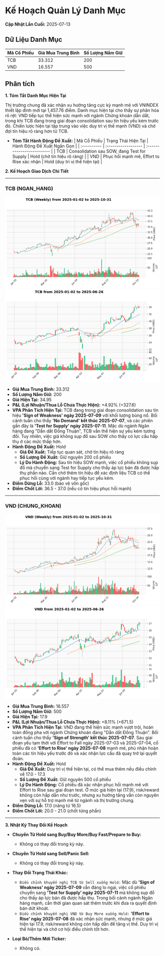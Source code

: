 # Kế Hoạch Quản Lý Danh Mục

**Cập Nhật Lần Cuối:** 2025-07-13

## Dữ Liệu Danh Mục

| Mã Cổ Phiếu | Giá Mua Trung Bình | Số Lượng Nắm Giữ |
| :---------- | :----------------- | :--------------- |
| TCB         | 33.312             | 200              |
| VND         | 16.557             | 500              |

## Phân tích

**1. Tóm Tắt Danh Mục Hiện Tại**

Thị trường chung đã xác nhận xu hướng tăng cực kỳ mạnh mẽ với VNINDEX thiết lập đỉnh mới tại 1,457.76 điểm. Danh mục hiện tại cho thấy sự phân hóa rõ rệt: VND tiếp tục thể hiện sức mạnh với ngành Chứng khoán dẫn dắt, trong khi TCB đang trong giai đoạn consolidation sau tín hiệu yếu kém trước đó. Chiến lược hiện tại tập trung vào việc duy trì vị thế mạnh (VND) và chờ đợi tín hiệu rõ ràng hơn từ TCB.

* **Tóm Tắt Hành Động Đề Xuất:**
  | Mã Cổ Phiếu | Trạng Thái Hiện Tại | Hành Động Đề Xuất Ngắn Gọn |
  | :---------- | :------------------ | :------------------------- |
  | TCB         | Consolidation sau SOW, đang Test for Supply | Hold (chờ tín hiệu rõ ràng) |
  | VND         | Phục hồi mạnh mẽ, Effort to Rise xác nhận | Hold (duy trì vị thế hiện tại) |

**2. Kế Hoạch Giao Dịch Chi Tiết**

-----

### **TCB (NGAN_HANG)**
![Weekly Chart](./reports_week/TCB/TCB_candlestick_chart.png)
![Daily Chart](./reports/TCB/TCB_candlestick_chart.png)

* **Giá Mua Trung Bình:** 33.312
* **Số Lượng Nắm Giữ:** 200
* **Giá Hiện Tại:** 34.95
* **P&L (Lợi Nhuận/Thua Lỗ Chưa Thực Hiện):** +4.92% (+327.6)
* **VPA Phân Tích Hiện Tại:** TCB đang trong giai đoạn consolidation sau tín hiệu **'Sign of Weakness' ngày 2025-07-09** với khối lượng bùng nổ. Bối cảnh tuần cho thấy **'No Demand' kết thúc 2025-07-07**, và các phiên gần đây là **'Test for Supply' ngày 2025-07-11**. Mặc dù ngành Ngân hàng đang "Dẫn dắt Đồng Thuận", TCB vẫn thể hiện sự yếu kém tương đối. Tuy nhiên, việc giá không sụp đổ sau SOW cho thấy có lực cầu hấp thụ ở các mức thấp hơn.
* **Hành Động Đề Xuất:** Hold
  * **Giá Đề Xuất:** Tiếp tục quan sát, chờ tín hiệu rõ ràng
  * **Số Lượng Đề Xuất:** Giữ nguyên 200 cổ phiếu
  * **Lý Do Hành Động:** Sau tín hiệu SOW mạnh, việc cổ phiếu không sụp đổ mà chuyển sang Test for Supply cho thấy áp lực bán đã được hấp thụ phần nào. Cần chờ thêm tín hiệu để xác định liệu TCB có thể phục hồi cùng với ngành hay tiếp tục yếu kém.
* **Điểm Dừng Lỗ:** 33.0 (bảo vệ vốn gốc)
* **Điểm Chốt Lời:** 36.5 - 37.0 (nếu có tín hiệu phục hồi mạnh)

-----

### **VND (CHUNG_KHOAN)**
![Weekly Chart](./reports_week/VND/VND_candlestick_chart.png)
![Daily Chart](./reports/VND/VND_candlestick_chart.png)

* **Giá Mua Trung Bình:** 16.557
* **Số Lượng Nắm Giữ:** 500
* **Giá Hiện Tại:** 17.9
* **P&L (Lợi Nhuận/Thua Lỗ Chưa Thực Hiện):** +8.11% (+671.5)
* **VPA Phân Tích Hiện Tại:** VND đang thể hiện sức mạnh vượt trội, hoàn toàn đồng pha với ngành Chứng khoán đang "Dẫn dắt Đồng Thuận". Bối cảnh tuần cho thấy **'Sign of Strength' kết thúc 2025-07-07**. Sau giai đoạn yếu tạm thời với Effort to Fall ngày 2025-07-03 và 2025-07-04, cổ phiếu đã có **'Effort to Rise' ngày 2025-07-08** mạnh mẽ, phủ nhận hoàn toàn các tín hiệu yếu trước đó và xác nhận lực cầu đã quay trở lại quyết đoán.
* **Hành Động Đề Xuất:** Hold
  * **Giá Đề Xuất:** Duy trì vị thế hiện tại, có thể mua thêm nếu điều chỉnh về 17.0 - 17.3
  * **Số Lượng Đề Xuất:** Giữ nguyên 500 cổ phiếu
  * **Lý Do Hành Động:** Cổ phiếu đã xác nhận phục hồi mạnh mẽ với Effort to Rise sau giai đoạn test. Ở mức giá hiện tại (17.9), risk/reward không còn hấp dẫn như trước, nhưng xu hướng tăng vẫn còn nguyên vẹn với sự hỗ trợ mạnh mẽ từ ngành và thị trường chung.
* **Điểm Dừng Lỗ:** 17.0 (nâng từ 16.5)
* **Điểm Chốt Lời:** 20.0 - 21.0 (chốt từng phần)

-----

**3. Nhật Ký Thay Đổi Kế Hoạch**

* **Chuyển Từ Hold sang Buy/Buy More/Buy Fast/Prepare to Buy:**
  * Không có thay đổi trong kỳ này.

* **Chuyển Từ Hold sang Sell/Panic Sell:**
  * Không có thay đổi trong kỳ này.

* **Thay Đổi Trạng Thái Khác:**
  * `Điều chỉnh khuyến nghị TCB từ Sell xuống Hold:` Mặc dù **'Sign of Weakness' ngày 2025-07-09** vẫn đáng lo ngại, việc cổ phiếu chuyển sang **'Test for Supply' ngày 2025-07-11** mà không sụp đổ cho thấy áp lực bán đã được hấp thụ. Trong bối cảnh ngành Ngân hàng mạnh, cần thời gian quan sát thêm trước khi đưa ra quyết định bán dứt khoát.
  * `Điều chỉnh khuyến nghị VND từ Buy More xuống Hold:` **'Effort to Rise' ngày 2025-07-08** đã xác nhận sức mạnh, nhưng ở mức giá hiện tại 17.9, risk/reward không còn hấp dẫn để tăng vị thế. Duy trì vị thế hiện tại và chờ cơ hội điều chỉnh tốt hơn.

* **Loại Bỏ/Thêm Mới Ticker:**
  * Không có.